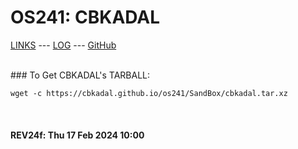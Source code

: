 ---
---

# OS241: CBKADAL

[LINKS](LINKS/) --- [LOG](TXT/mylog.txt) --- [GitHub](https://github.com/yforku/os241/)

<br>
### To Get CBKADAL's TARBALL:

```
wget -c https://cbkadal.github.io/os241/SandBox/cbkadal.tar.xz

```

<br><b>
#### REV24f: Thu 17 Feb 2024 10:00
<br>
